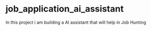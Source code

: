 # job_application_ai_assistant
In this project i am building a AI assistant that will help in Job Hunting 
